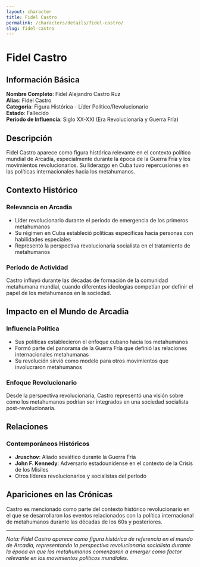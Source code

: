 ```yaml
---
layout: character
title: Fidel Castro
permalink: /characters/details/fidel-castro/
slug: fidel-castro
---
```


# Fidel Castro

## Información Básica

**Nombre Completo**: Fidel Alejandro Castro Ruz  
**Alias**: Fidel Castro  
**Categoría**: Figura Histórica - Líder Político/Revolucionario  
**Estado**: Fallecido  
**Período de Influencia**: Siglo XX-XXI (Era Revolucionaria y Guerra Fría)

## Descripción

Fidel Castro aparece como figura histórica relevante en el contexto político mundial de Arcadia, especialmente durante la época de la Guerra Fría y los movimientos revolucionarios. Su liderazgo en Cuba tuvo repercusiones en las políticas internacionales hacia los metahumanos.

## Contexto Histórico

### Relevancia en Arcadia
- Líder revolucionario durante el período de emergencia de los primeros metahumanos
- Su régimen en Cuba estableció políticas específicas hacia personas con habilidades especiales
- Representó la perspectiva revolucionaria socialista en el tratamiento de metahumanos

### Período de Actividad
Castro influyó durante las décadas de formación de la comunidad metahumana mundial, cuando diferentes ideologías competían por definir el papel de los metahumanos en la sociedad.

## Impacto en el Mundo de Arcadia

### Influencia Política
- Sus políticas establecieron el enfoque cubano hacia los metahumanos
- Formó parte del panorama de la Guerra Fría que definió las relaciones internacionales metahumanas
- Su revolución sirvió como modelo para otros movimientos que involucraron metahumanos

### Enfoque Revolucionario
Desde la perspectiva revolucionaria, Castro representó una visión sobre cómo los metahumanos podrían ser integrados en una sociedad socialista post-revolucionaria.

## Relaciones

### Contemporáneos Históricos
- **Jruschov**: Aliado soviético durante la Guerra Fría
- **John F. Kennedy**: Adversario estadounidense en el contexto de la Crisis de los Misiles
- Otros líderes revolucionarios y socialistas del período

## Apariciones en las Crónicas

Castro es mencionado como parte del contexto histórico revolucionario en el que se desarrollaron los eventos relacionados con la política internacional de metahumanos durante las décadas de los 60s y posteriores.

---

*Nota: Fidel Castro aparece como figura histórica de referencia en el mundo de Arcadia, representando la perspectiva revolucionaria socialista durante la época en que los metahumanos comenzaron a emerger como factor relevante en los movimientos políticos mundiales.*